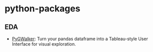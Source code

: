 # python-packages



## EDA
* [PyGWalker](https://github.com/Kanaries/pygwalker): Turn your pandas dataframe into a Tableau-style User Interface for visual exploration.
